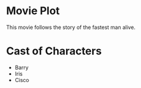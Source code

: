 # Movie Plot

 This movie follows the story of the fastest man alive.


# Cast of Characters

- Barry
- Iris
- Cisco

